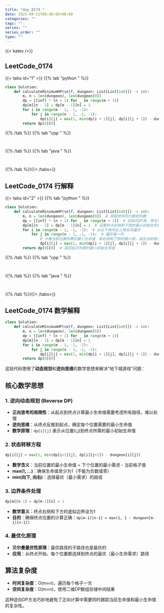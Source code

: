 ```yaml
---
title: "day_0174 "
date: 2025-09-21T08:40:03+08:00
categories: ""
tags: ""
series: ""
series_order: ""
type: ""
---
```


{{< katex />}}


## LeetCode_0174 

{{< tabs id="1" >}}
{{% tab "python " %}}

```python 
class Solution:
    def calculateMinimumHP(self, dungeon: List[List[int]]) -> int:
        m, n = len(dungeon), len(dungeon[0])
        dp = [[inf] * (n + 1) for _ in range(m + 1)]
        dp[m][n - 1] = dp[m - 1][n] = 1
        for i in range(m - 1, -1, -1):
            for j in range(n - 1, -1, -1):
                dp[i][j] = max(1, min(dp[i + 1][j], dp[i][j + 1]) - dungeon[i][j])
        return dp[0][0] 
```

{{% /tab %}}
{{% tab "cpp " %}}

```cpp 
 
```

{{% /tab %}}
{{% tab "java " %}}

```java 
 
```

{{% /tab %}}{{< /tabs>}}

## LeetCode_0174  行解释

{{< tabs id="2" >}}
{{% tab "python " %}}

```python
class Solution:
    def calculateMinimumHP(self, dungeon: List[List[int]]) -> int:
        m, n = len(dungeon), len(dungeon[0])  # 获取地牢的行数和列数
        dp = [[inf] * (n + 1) for _ in range(m + 1)]  # 初始化DP表，用无穷大填充边界
        dp[m][n - 1] = dp[m - 1][n] = 1  # 设置终点右侧和下侧的最小初始生命值为1
        for i in range(m - 1, -1, -1):  # 从右下角向左上角反向遍历
            for j in range(n - 1, -1, -1):  # 遍历每一列
                # 计算当前位置所需的最小生命值：取右侧和下侧的最小值，减去当前格子值，且至少为1
                dp[i][j] = max(1, min(dp[i + 1][j], dp[i][j + 1]) - dungeon[i][j])
        return dp[0][0]  # 返回起点所需的最小初始生命值
```

{{% /tab %}}
{{% tab "cpp " %}}

```cpp 
 
```

{{% /tab %}}
{{% tab "java " %}}

```java 
 
```

{{% /tab %}}{{< /tabs>}}

## LeetCode_0174  数学解释

```python 
class Solution:
    def calculateMinimumHP(self, dungeon: List[List[int]]) -> int:
        m, n = len(dungeon), len(dungeon[0])
        dp = [[inf] * (n + 1) for _ in range(m + 1)]
        dp[m][n - 1] = dp[m - 1][n] = 1
        for i in range(m - 1, -1, -1):
            for j in range(n - 1, -1, -1):
                dp[i][j] = max(1, min(dp[i + 1][j], dp[i][j + 1]) - dungeon[i][j])
        return dp[0][0] 
```


这段代码使用了**动态规划**和**逆向思维**的数学思想来解决"地下城游戏"问题：

## 核心数学思想

### 1. 逆向动态规划 (Reverse DP)
- **正向思考的局限性**：从起点到终点计算最小生命值需要考虑所有路径，难以处理
- **逆向思维**：从终点反推到起点，确定每个位置需要的最小生命值
- **数学原理**：`dp[i][j]` 表示从位置(i,j)到终点所需的最小初始生命值

### 2. 状态转移方程
```python
dp[i][j] = max(1, min(dp[i+1][j], dp[i][j+1]) - dungeon[i][j])
```
- **数学含义**：当前位置的最小生命值 = 下个位置的最小需求 - 当前格子值
- **max(1, ...)**：确保生命值至少为1（不能为负数或零）
- **min(向下, 向右)**：选择最优（最小需求）的路径

### 3. 边界条件处理
```python
dp[m][n-1] = dp[m-1][n] = 1
```
- **数学意义**：终点右侧和下方的虚拟边界设为1
- **目的**：确保终点位置的计算正确：`dp[m-1][n-1] = max(1, 1 - dungeon[m-1][n-1])`

### 4. 最优化原理
- **贝尔曼最优性原理**：最优路径的子路径也是最优的
- **应用**：从终点开始，每个位置都选择到终点的最优（最小生命需求）路径

## 算法复杂度
- **时间复杂度**：O(m×n)，遍历每个格子一次
- **空间复杂度**：O(m×n)，使用二维DP数组存储中间结果

这种逆向DP方法巧妙地避免了正向计算中需要同时跟踪当前生命值和最小生命值的复杂性。
